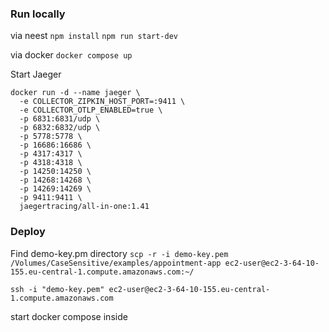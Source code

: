### Run locally
via neest
`npm install`
`npm run start-dev`

via docker 
`docker compose up`


Start Jaeger
```
docker run -d --name jaeger \
  -e COLLECTOR_ZIPKIN_HOST_PORT=:9411 \
  -e COLLECTOR_OTLP_ENABLED=true \
  -p 6831:6831/udp \
  -p 6832:6832/udp \
  -p 5778:5778 \
  -p 16686:16686 \
  -p 4317:4317 \
  -p 4318:4318 \
  -p 14250:14250 \
  -p 14268:14268 \
  -p 14269:14269 \
  -p 9411:9411 \
  jaegertracing/all-in-one:1.41
```
### Deploy
Find demo-key.pm directory
`scp -r -i demo-key.pem /Volumes/CaseSensitive/examples/appointment-app ec2-user@ec2-3-64-10-155.eu-central-1.compute.amazonaws.com:~/`

`ssh -i "demo-key.pem" ec2-user@ec2-3-64-10-155.eu-central-1.compute.amazonaws.com`

start docker compose inside


